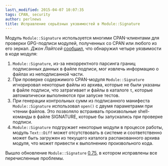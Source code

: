 ```yaml
---
last\_modified: 2015-04-07 10:07:35
tags: CPAN, security
author: perlnews
title: Исправление серьёзных уязвимостей в Module::Signature
---
```


Модуль `Module::Signature` используется многими CPAN-клиентами для проверки
GPG-подписи модулей, полученных со CPAN или любого из его зеркал. _Джон
Лайтсей_ [сообщил](http://www.openwall.com/lists/oss-security/2015/04/07/1),
что обнаружил четыре уязвимости в коде модуля:

1. `Module::Signature`, из-за некорректного парсинга границ подписанных данных
   в файле подписи, мог извлечь информацию о файлах из неподписанной части.
2. При проверке содержимого CPAN-модуля `Module::Signature` игнорировал
   некоторые файлы из архива, которые не были указаны в файле подписи, что
   затрагивает и файлы в каталоге `t`, которые автоматически выполняются при
   запуске тестов.
3. При генерации контрольных сумм из подписанного манифеста `Module::Signature`
   использовал `open()` с двумя параметрами при чтении файлов. Это позволяло
   встраивать произвольные shell-команды в файле SIGNATURE, которые бы
   запускались при проверке подписи.
4. `Module::Signature` подгружает некоторые модули в процессе работы, модуль
   `Text::Diff` может отсутствовать в системе и соответственно может быть
   загружен из текущего каталога распакованного архива модуля, что может
   привести к выполнению произвольного кода.

Вышло обновление `Module::Signature`
[0.75](https://metacpan.org/release/AUDREYT/Module-Signature-0.75), в котором
исправлены все перечисленные проблемы.
